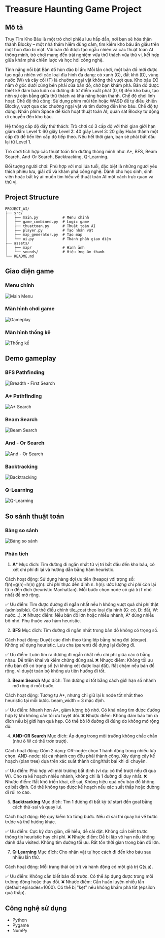 # Treasure Haunting Game Project

## Mô tả
Truy Tìm Kho Báu là một trò chơi phiêu lưu hấp dẫn, nơi bạn sẽ hóa thân thành Blocky – một nhà thám hiểm dũng cảm, tìm kiếm kho báu ẩn giấu trên một hòn đảo bí mật. Với bản đồ được tạo ngẫu nhiên và các thuật toán AI thông minh, trò chơi mang đến trải nghiệm vừa thử thách vừa thú vị, kết hợp giữa khám phá chiến lược và học hỏi công nghệ.

Tính năng nổi bật
Bản đồ hòn đảo bí ẩn:
Mỗi lần chơi, một bản đồ mới được tạo ngẫu nhiên với các loại địa hình đa dạng: cỏ xanh (G), đất khô (D), vùng nước (W) và cây cối (T) là chướng ngại vật không thể vượt qua.
Kho báu (X) nằm ở góc dưới cùng bên phải của bản đồ, chờ bạn khám phá.
Bản đồ được thiết kế đảm bảo luôn có đường đi từ điểm xuất phát (0, 0) đến kho báu, tạo nên sự cân bằng giữa thử thách và khả năng hoàn thành.
Chế độ chơi linh hoạt:
Chế độ thủ công: Sử dụng phím mũi tên hoặc WASD để tự điều khiển Blocky, vượt qua các chướng ngại vật và tìm đường đến kho báu.
Chế độ tự động: Nhấn phím Space để kích hoạt thuật toán AI, quan sát Blocky tự động di chuyển đến kho báu.

Hệ thống cấp độ đầy thử thách:
Trò chơi có 3 cấp độ với thời gian giới hạn giảm dần:
Level 1: 60 giây
Level 2: 40 giây
Level 3: 20 giây
Hoàn thành một cấp độ để tiến lên cấp độ tiếp theo. Nếu hết thời gian, bạn sẽ phải bắt đầu lại từ Level 1.

Trò chơi tích hợp các thuật toán tìm đường thông minh như: A*, BFS, Beam Search, And-Or Search, Backtracking, Q-Learning.

Đối tượng người chơi:
Phù hợp với mọi lứa tuổi, đặc biệt là những người yêu thích phiêu lưu, giải đố và khám phá công nghệ.
Dành cho học sinh, sinh viên hoặc bất kỳ ai muốn tìm hiểu về thuật toán AI một cách trực quan và thú vị.

## Project Structure
```
PROJECT_AI/
├── src/
│   ├── main.py           # Menu chính
│   ├── game_combined.py  # Logic game
│   ├── thuattoan.py      # Thuật toán AI
│   ├── player.py         # Tạo nhân vật
│   ├── map_generator.py  # Tạo map
│   └── ui.py             # Thành phần giao diện
├── assets/
│   ├── map/              # Hình ảnh
│   └── sounds/           # Hiệu ứng âm thanh
└── README.md
```

## Giao diện game
### Menu chính
![Main Menu](picture/menu.png)

### Màn hình chơi game
![Gameplay](picture/gameplay.png)

### Màn hình thống kê
![Thống kế](picture/thongke.png)

## Demo gameplay
### BFS Pathfinding
![Breadth - First Search](picture/bfs.gif)

### A* Pathfinding
![A* Search](picture/astar.gif)

### Beam Search
![Beam Search](picture/beam.gif)

### And - Or Search
![And - Or Search](picture/andor.gif)

### Backtracking
![Backtracking](picture/backtracking.gif)

### Q-Learning
![Q-Learning](picture/qlearning.gif)


## So sánh thuật toán

### Bảng so sánh
![Bảng so sánh](picture/compare.gif)

### Phân tích
1. **A*** 
Mục đích: Tìm đường đi ngắn nhất từ vị trí bắt đầu đến kho báu, có xét chi phí đi lại và hướng dẫn bằng hàm heuristic.

Cách hoạt động:
Sử dụng hàng đợi ưu tiên (heapq) với trọng số:
f(n)=g(n)+h(n)
g(n): chi phí thực đến đỉnh n.
h(n): ước lượng chi phí còn lại từ n đến đích (heuristic Manhattan).
Mỗi bước chọn node có giá trị f nhỏ nhất để mở rộng.

✅ Ưu điểm:
Tìm được đường đi ngắn nhất nếu h không vượt quá chi phí thật (admissible).
Có thể điều chỉnh tile_cost theo loại địa hình (G: cỏ, D: đất, W: nước...).
❌ Nhược điểm:
Nếu bản đồ lớn hoặc nhiều nhánh, A* dùng nhiều bộ nhớ.
Phụ thuộc vào hàm heuristic.

2. **BFS**
Mục đích: Tìm đường đi ngắn nhất trong bản đồ không có trọng số.

Cách hoạt động:
Duyệt các đỉnh theo từng lớp bằng hàng đợi (deque).
Không sử dụng heuristic.
Lưu cha (parent) để dựng lại đường đi.

✅ Ưu điểm:
Luôn tìm ra đường đi ngắn nhất nếu chi phí giữa các ô bằng nhau.
Dễ triển khai và kiểm chứng đúng sai.
❌ Nhược điểm:
Không tối ưu nếu bản đồ có trọng số (vì không xét được loại đất).
Rất chậm nếu bản đồ rộng, vì duyệt toàn bộ không ưu tiên hướng đi tốt.

3. **Beam Search**
Mục đích: Tìm đường đi tốt bằng cách giới hạn số nhánh mở rộng ở mỗi bước.

Cách hoạt động:
Tương tự A*, nhưng chỉ giữ lại k node tốt nhất theo heuristic tại mỗi bước.
beam_width = 3 mặc định.

✅ Ưu điểm:
Nhanh hơn A*, giảm lượng bộ nhớ.
Có khả năng tìm được đường hợp lý khi không cần tối ưu tuyệt đối.
❌ Nhược điểm:
Không đảm bảo tìm ra đích nếu bị giới hạn quá hẹp.
Có thể bỏ lỡ đường đi đúng do không mở rộng đủ.

4. **AND-OR Search**
Mục đích: Áp dụng trong môi trường không chắc chắn (như ô W có thể trơn trượt).

Cách hoạt động:
Gồm 2 dạng:
OR-node: chọn 1 hành động trong nhiều lựa chọn.
AND-node: tất cả nhánh con đều phải thành công.
Xây dựng cây kế hoạch (plan tree) dựa trên xác suất thành công/thất bại khi di chuyển.

✅ Ưu điểm:
Phù hợp với môi trường bất định (ví dụ: có thể trượt nếu đi qua W).
Cho ra kế hoạch nhiều nhánh, không chỉ là 1 đường đi duy nhất.
❌ Nhược điểm:
Rất khó triển khai, dễ sai.
Không hiệu quả nếu bản đồ không có bất định.
Có thể không tạo được kế hoạch nếu xác suất thấp hoặc đường đi rủi ro cao.

5. **Backtracking**
Mục đích: Tìm 1 đường đi bất kỳ từ start đến goal bằng cách thử-sai và quay lui.

Cách hoạt động:
Đệ quy kiểm tra từng bước.
Nếu đi sai thì quay lui về bước trước và thử hướng khác.

✅ Ưu điểm:
Cực kỳ đơn giản, dễ hiểu, dễ cài đặt.
Không cần biết trước thông tin heuristic hay chi phí.
❌ Nhược điểm:
Dễ bị lặp vô hạn nếu không đánh dấu visited.
Không tìm đường tối ưu.
Rất tốn thời gian trong bản đồ lớn.

7. **Q-Learning**
Mục đích: Cho nhân vật tự học cách đi đến kho báu sau nhiều lần thử.

Cách hoạt động:
Mỗi trạng thái (vị trí) và hành động có một giá trị Q(s,a).


✅ Ưu điểm:
Không cần biết bản đồ trước.
Có thể áp dụng được trong môi trường động hoặc thay đổi.
❌ Nhược điểm:
Cần huấn luyện nhiều lần (default episodes=1000).
Có thể bị "kẹt" nếu không khám phá tốt (epsilon quá thấp).

## Công nghệ sử dụng
- Python
- Pygame
- NumPy

